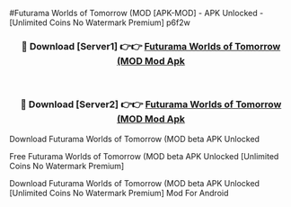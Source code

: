 #Futurama Worlds of Tomorrow (MOD [APK-MOD] - APK Unlocked - [Unlimited Coins No Watermark Premium] p6f2w



<div align="center">

<h3>🔴 Download [Server1] 👉👉 <a href="https://momento.my/?title=Futurama_Worlds_of_Tomorrow_(MOD">Futurama Worlds of Tomorrow (MOD Mod Apk</a></h3><br>

<h3>🔴 Download [Server2] 👉👉 <a href="https://momento.my/?title=Futurama_Worlds_of_Tomorrow_(MOD">Futurama Worlds of Tomorrow (MOD Mod Apk</a></h3>
</div>



Download Futurama Worlds of Tomorrow (MOD beta APK Unlocked

Free Futurama Worlds of Tomorrow (MOD beta APK Unlocked [Unlimited Coins No Watermark Premium]

Download Futurama Worlds of Tomorrow (MOD beta APK Unlocked [Unlimited Coins No Watermark Premium] Mod For Android
